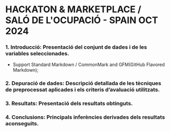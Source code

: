 # HACKATON & MARKETPLACE / SALÓ DE L'OCUPACIÓ - SPAIN OCT 2024

### 1. Introducció: Presentació del conjunt de dades i de les variables seleccionades.

- Support Standard Markdown / CommonMark and GFM(GitHub Flavored Markdown);

### 2. Depuració de dades: Descripció detallada de les tècniques de preprocessat aplicades i els criteris d’avaluació utilitzats.


### 3. Resultats: Presentació dels resultats obtinguts.


### 4. Conclusions: Principals inferències derivades dels resultats aconseguits.

